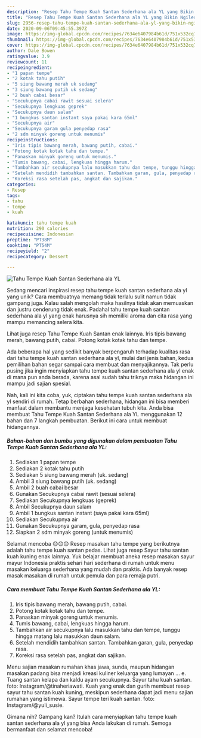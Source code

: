 ```yaml
---
description: "Resep Tahu Tempe Kuah Santan Sederhana ala YL yang Bikin Ngiler"
title: "Resep Tahu Tempe Kuah Santan Sederhana ala YL yang Bikin Ngiler"
slug: 2956-resep-tahu-tempe-kuah-santan-sederhana-ala-yl-yang-bikin-ngiler
date: 2020-09-06T09:45:55.397Z
image: https://img-global.cpcdn.com/recipes/7634e6407984b61d/751x532cq70/tahu-tempe-kuah-santan-sederhana-ala-yl-foto-resep-utama.jpg
thumbnail: https://img-global.cpcdn.com/recipes/7634e6407984b61d/751x532cq70/tahu-tempe-kuah-santan-sederhana-ala-yl-foto-resep-utama.jpg
cover: https://img-global.cpcdn.com/recipes/7634e6407984b61d/751x532cq70/tahu-tempe-kuah-santan-sederhana-ala-yl-foto-resep-utama.jpg
author: Dale Bowen
ratingvalue: 3.9
reviewcount: 11
recipeingredient:
- "1 papan tempe"
- "2 kotak tahu putih"
- "5 siung bawang merah uk sedang"
- "3 siung bawang putih uk sedang"
- "2 buah cabai besar"
- "Secukupnya cabai rawit sesuai selera"
- "Secukupnya lengkuas geprek"
- "Secukupnya daun salam"
- "1 bungkus santan instant saya pakai kara 65ml"
- "Secukupnya air"
- "Secukupnya garam gula penyedap rasa"
- "2 sdm minyak goreng untuk menumis"
recipeinstructions:
- "Iris tipis bawang merah, bawang putih, cabai."
- "Potong kotak kotak tahu dan tempe."
- "Panaskan minyak goreng untuk menumis."
- "Tumis bawang, cabai, lengkuas hingga harum."
- "Tambahkan air secukupnya lalu masukkan tahu dan tempe, tunggu hingga matang lalu masukkan daun salam."
- "Setelah mendidih tambahkan santan. Tambahkan garan, gula, penyedap rasa."
- "Koreksi rasa setelah pas, angkat dan sajikan."
categories:
- Resep
tags:
- tahu
- tempe
- kuah

katakunci: tahu tempe kuah 
nutrition: 290 calories
recipecuisine: Indonesian
preptime: "PT38M"
cooktime: "PT54M"
recipeyield: "2"
recipecategory: Dessert

---
```



![Tahu Tempe Kuah Santan Sederhana ala YL](https://img-global.cpcdn.com/recipes/7634e6407984b61d/751x532cq70/tahu-tempe-kuah-santan-sederhana-ala-yl-foto-resep-utama.jpg)

Sedang mencari inspirasi resep tahu tempe kuah santan sederhana ala yl yang unik? Cara membuatnya memang tidak terlalu sulit namun tidak gampang juga. Kalau salah mengolah maka hasilnya tidak akan memuaskan dan justru cenderung tidak enak. Padahal tahu tempe kuah santan sederhana ala yl yang enak harusnya sih memiliki aroma dan cita rasa yang mampu memancing selera kita.

Lihat juga resep Tahu Tempe Kuah Santan enak lainnya. Iris tipis bawang merah, bawang putih, cabai. Potong kotak kotak tahu dan tempe.

Ada beberapa hal yang sedikit banyak berpengaruh terhadap kualitas rasa dari tahu tempe kuah santan sederhana ala yl, mulai dari jenis bahan, kedua pemilihan bahan segar sampai cara membuat dan menyajikannya. Tak perlu pusing jika ingin menyiapkan tahu tempe kuah santan sederhana ala yl enak di mana pun anda berada, karena asal sudah tahu triknya maka hidangan ini mampu jadi sajian spesial.


Nah, kali ini kita coba, yuk, ciptakan tahu tempe kuah santan sederhana ala yl sendiri di rumah. Tetap berbahan sederhana, hidangan ini bisa memberi manfaat dalam membantu menjaga kesehatan tubuh kita. Anda bisa membuat Tahu Tempe Kuah Santan Sederhana ala YL menggunakan 12 bahan dan 7 langkah pembuatan. Berikut ini cara untuk membuat hidangannya.

<!--inarticleads1-->

##### Bahan-bahan dan bumbu yang digunakan dalam pembuatan Tahu Tempe Kuah Santan Sederhana ala YL:

1. Sediakan 1 papan tempe
1. Sediakan 2 kotak tahu putih
1. Sediakan 5 siung bawang merah (uk. sedang)
1. Ambil 3 siung bawang putih (uk. sedang)
1. Ambil 2 buah cabai besar
1. Gunakan Secukupnya cabai rawit (sesuai selera)
1. Sediakan Secukupnya lengkuas (geprek)
1. Ambil Secukupnya daun salam
1. Ambil 1 bungkus santan instant (saya pakai kara 65ml)
1. Sediakan Secukupnya air
1. Gunakan Secukupnya garam, gula, penyedap rasa
1. Siapkan 2 sdm minyak goreng (untuk menumis)


Selamat mencoba 😊😊😊 Resep masakan tahu tempe yang berikutnya adalah tahu tempe kuah santan pedas. Lihat juga resep Sayur tahu santan kuah kuning enak lainnya. Yuk belajar membuat aneka resep masakan sayur mayur Indonesia praktis sehari hari sederhana di rumah untuk menu masakan keluarga sederhana yang mudah dan praktis. Ada banyak resep masak masakan di rumah untuk pemula dan para remaja putri. 

<!--inarticleads2-->

##### Cara membuat Tahu Tempe Kuah Santan Sederhana ala YL:

1. Iris tipis bawang merah, bawang putih, cabai.
1. Potong kotak kotak tahu dan tempe.
1. Panaskan minyak goreng untuk menumis.
1. Tumis bawang, cabai, lengkuas hingga harum.
1. Tambahkan air secukupnya lalu masukkan tahu dan tempe, tunggu hingga matang lalu masukkan daun salam.
1. Setelah mendidih tambahkan santan. Tambahkan garan, gula, penyedap rasa.
1. Koreksi rasa setelah pas, angkat dan sajikan.


Menu sajian masakan rumahan khas jawa, sunda, maupun hidangan masakan padang bisa menjadi kreasi kuliner keluarga yang lumayan … e. Tuang santan kelapa dan kaldu ayam secukupnya. Sayur tahu kuah santan. foto: Instagram/@tinaheriawati. Kuah yang enak dan gurih membuat resep sayur tahu santan kuah kuning, meskipun sederhana dapat jadi menu sajian rumahan yang istimewa. Sayur tempe teri kuah santan. foto: Instagram/@yuli_susie. 

Gimana nih? Gampang kan? Itulah cara menyiapkan tahu tempe kuah santan sederhana ala yl yang bisa Anda lakukan di rumah. Semoga bermanfaat dan selamat mencoba!
